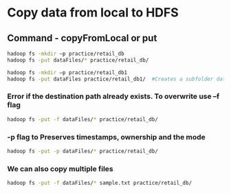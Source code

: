 # Copy data from local to HDFS

## Command - copyFromLocal or put

```bash
hadoop fs -mkdir –p practice/retail_db 
hadoop fs -put dataFiles/* practice/retail_db/

hadoop fs -mkdir –p practice/retail_db1 
hadoop fs -put dataFiles practice/retail_db1/  #Creates a subfolder dataFiles under retail_db
```

### Error if the destination path already exists. To overwrite use –f flag

```bash
hadoop fs -put -f dataFiles/* practice/retail_db/
```

### -p flag to Preserves timestamps, ownership and the mode

```bash
hadoop fs -put -p dataFiles/* practice/retail_db/
```

### We can also copy multiple files

```bash
hadoop fs -put -f dataFiles/* sample.txt practice/retail_db/
```
